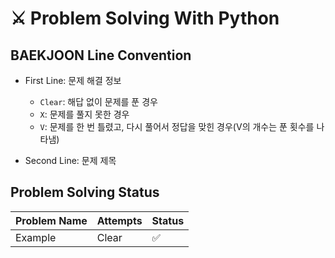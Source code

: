 # ⚔ Problem Solving With Python

## BAEKJOON Line Convention
- First Line: 문제 해결 정보
    - `Clear`: 해답 없이 문제를 푼 경우
    - `X`: 문제를 풀지 못한 경우
    - `V`: 문제를 한 번 틀렸고, 다시 풀어서 정답을 맞힌 경우(V의 개수는 푼 횟수를 나타냄)
    
- Second Line: 문제 제목

## Problem Solving Status
| Problem Name          | Attempts | Status   |
|-----------------------|----------|----------|
| Example               | Clear    | ✅       |